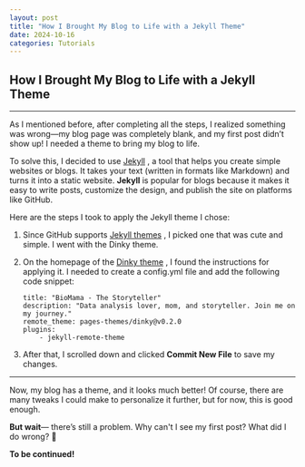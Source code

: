 ```yaml
---
layout: post
title: "How I Brought My Blog to Life with a Jekyll Theme"
date: 2024-10-16
categories: Tutorials
---
```

## How I Brought My Blog to Life with a Jekyll Theme
***

As I mentioned before, after completing all the steps, I realized something was wrong—my blog page was completely blank, and my first post didn’t show up! I needed a theme to bring my blog to life.

To solve this, I decided to use [Jekyll]( https://jekyllrb.com/) , a tool that helps you create simple websites or blogs. It takes your text (written in formats like Markdown) and turns it into a static website. **Jekyll** is popular for blogs because it makes it easy to write posts, customize the design, and publish the site on platforms like GitHub.

Here are the steps I took to apply the Jekyll theme I chose:

1. Since GitHub supports [Jekyll themes]( https://pages.github.com/themes/) , I picked one that was cute and simple. I went with the Dinky theme.

2. On the homepage of the [Dinky theme](https://github.com/pages-themes/dinky) , I found the instructions for applying it. I needed to create a config.yml file and add the following code snippet:

    ```
    title: "BioMama - The Storyteller"
    description: "Data analysis lover, mom, and storyteller. Join me on my journey."
    remote_theme: pages-themes/dinky@v0.2.0
    plugins:
        - jekyll-remote-theme
    ```

3. After that, I scrolled down and clicked **Commit New File** to save my changes.

***
Now, my blog has a theme, and it looks much better! Of course, there are many tweaks I could make to personalize it further, but for now, this is good enough.

**But wait**— there’s still a problem. Why can't I see my first post? What did I do wrong? 🤔 

**To be continued!**
